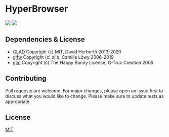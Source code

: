 ﻿# HyperBrowser
![](https://img.shields.io/badge/license-MIT-yellow)
![](https://github.com/SkillerRaptor/HyperBrowser/workflows/build/badge.svg)

## Dependencies & License
- [GLAD](https://github.com/Dav1dde/glad/blob/master/LICENSE) Copyright (c) MIT, David Herberth 2013-2020
- [glfw](https://github.com/glfw/glfw/blob/master/LICENSE.md) Copyright (c) zlib, Camilla Löwy 2006-2019
- [glm](https://github.com/g-truc/glm/blob/master/copying.txt) Copyright (c) The Happy Bunny License, G-Truc Creation 2005

## Contributing
Pull requests are welcome. For major changes, please open an issue first to discuss what you would like to change.
Please make sure to update tests as appropriate.

## License
[MIT](https://choosealicense.com/licenses/mit/)

